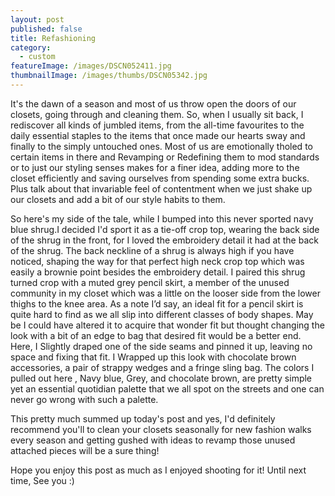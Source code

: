 ```yaml
---
layout: post
published: false
title: Refashioning
category:
  - custom
featureImage: /images/DSCN052411.jpg
thumbnailImage: /images/thumbs/DSCN05342.jpg
---
```



It's the dawn of a season and most of us throw open the doors of our closets, going through and cleaning them.
So, when I usually sit back, I rediscover all kinds of jumbled items, from the all-time favourites to the daily essential staples to the items that once made our hearts sway and finally to the simply untouched ones. Most of us are emotionally tholed to certain items in there and Revamping or Redefining them to mod standards or to just our styling senses makes for a finer idea, adding more to the closet efficiently and saving ourselves from spending some extra bucks.
Plus talk about that invariable feel of contentment when we just shake up our closets and add a bit of our style habits to them.

So here's my side of the tale, while I bumped into this never sported navy blue shrug.I decided I'd sport it as a tie-off crop top, wearing the back side of the shrug in the front, for I loved the embroidery detail it had at the back of the shrug. The back neckline of a shrug is always high if you have noticed, shaping the way for that perfect high neck crop top which was easily a brownie point besides the embroidery detail.
I paired this shrug turned crop with a muted grey pencil skirt, a member of the unused community in my closet which was a little on the looser side from the lower thighs to the knee area. As a note I’d say, an ideal fit for a pencil skirt is quite hard to find as we all slip into different classes of body shapes.
May be I could have altered it to acquire that wonder fit but thought changing the look with a bit of an edge to bag that desired fit would be a better end. Here, I Slightly draped one of the side seams and pinned it up, leaving no space and fixing that fit. I Wrapped up this look with chocolate brown accessories, a pair of strappy wedges and a fringe sling bag.
The colors I pulled out here , Navy blue, Grey, and chocolate brown, are pretty simple yet an essential quotidian palette that we all spot on the streets and one can never go wrong with such a palette.

This pretty much summed up today's post and yes, I'd definitely recommend you'll to clean your closets seasonally for new fashion walks every season and getting gushed with ideas to revamp those unused attached pieces will be a sure thing!

Hope you enjoy this post as much as I enjoyed shooting for it!
Until next time, See you :)
